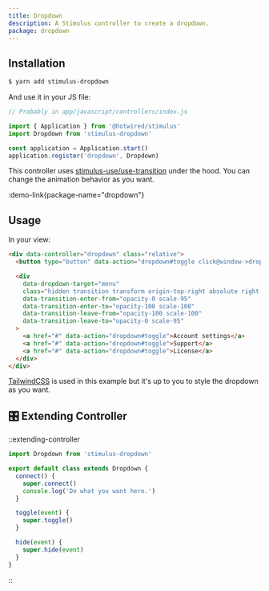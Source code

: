 ```yaml
---
title: Dropdown
description: A Stimulus controller to create a dropdown.
package: dropdown
---
```


## Installation

```bash
$ yarn add stimulus-dropdown
```

And use it in your JS file:

```js
// Probably in app/javascript/controllers/index.js

import { Application } from '@hotwired/stimulus'
import Dropdown from 'stimulus-dropdown'

const application = Application.start()
application.register('dropdown', Dropdown)
```

This controller uses [stimulus-use/use-transition](https://stimulus-use.github.io/stimulus-use/#/use-transition) under the hood. You can change the animation behavior as you want.

:demo-link{package-name="dropdown"}

## Usage

In your view:

```html
<div data-controller="dropdown" class="relative">
  <button type="button" data-action="dropdown#toggle click@window->dropdown#hide">Options</button>

  <div
    data-dropdown-target="menu"
    class="hidden transition transform origin-top-right absolute right-0"
    data-transition-enter-from="opacity-0 scale-95"
    data-transition-enter-to="opacity-100 scale-100"
    data-transition-leave-from="opacity-100 scale-100"
    data-transition-leave-to="opacity-0 scale-95"
  >
    <a href="#" data-action="dropdown#toggle">Account settings</a>
    <a href="#" data-action="dropdown#toggle">Support</a>
    <a href="#" data-action="dropdown#toggle">License</a>
  </div>
</div>
```

[TailwindCSS](https://tailwindcss.com/) is used in this example but it's up to you to style the dropdown as you want.

## 🎛 Extending Controller

::extending-controller

```js
import Dropdown from 'stimulus-dropdown'

export default class extends Dropdown {
  connect() {
    super.connect()
    console.log('Do what you want here.')
  }

  toggle(event) {
    super.toggle()
  }

  hide(event) {
    super.hide(event)
  }
}
```

::
